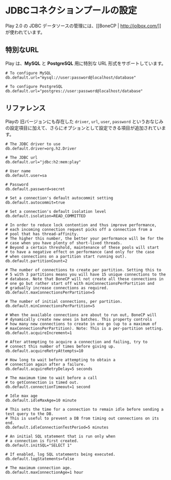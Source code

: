 <!-- translated -->
<!--
# Configuring the JDBC pool.
-->
# JDBCコネクションプールの設定

<!--
The Play 2.0 JDBC datasource is managed by [[BoneCP | http://jolbox.com/]]. 
-->
Play 2.0 の JDBC データソースの管理には、[[BoneCP | http://jolbox.com/]] が使われています。

<!--
## Special URLs
-->
## 特別なURL

<!--
Play supports special url format for both **MySQL** and **PostgreSQL**:
-->
Play は、**MySQL** と **PostgreSQL** 用に特別な URL 形式をサポートしています。

```
# To configure MySQL
db.default.url="mysql://user:password@localhost/database"

# To configure PostgreSQL
db.default.url="postgres://user:password@localhost/database"
```

<!--
## Reference
-->
## リファレンス

<!--
In addition to the classical `driver`, `url`, `user`, `password` configuration properties, it also supports additional tuning parameters if you need them:
-->
Playの 旧バージョンにも存在した `driver`, `url`, `user`, `password` というおなじみの設定項目に加えて、さらにオプションとして設定できる項目が追加されています。

```properties
# The JDBC driver to use
db.default.driver=org.h2.Driver

# The JDBC url
db.default.url="jdbc:h2:mem:play"

# User name
db.default.user=sa

# Password
db.default.password=secret

# Set a connection's default autocommit setting
db.default.autocommit=true

# Set a connection's default isolation level
db.default.isolation=READ_COMMITTED

# In order to reduce lock contention and thus improve performance, 
# each incoming connection request picks off a connection from a 
# pool that has thread-affinity. 
# The higher this number, the better your performance will be for the 
# case when you have plenty of short-lived threads. 
# Beyond a certain threshold, maintenance of these pools will start 
# to have a negative effect on performance (and only for the case 
# when connections on a partition start running out).
db.default.partitionCount=2

# The number of connections to create per partition. Setting this to 
# 5 with 3 partitions means you will have 15 unique connections to the 
# database. Note that BoneCP will not create all these connections in 
# one go but rather start off with minConnectionsPerPartition and 
# gradually increase connections as required.
db.default.maxConnectionsPerPartition=5

# The number of initial connections, per partition.
db.default.minConnectionsPerPartition=5

# When the available connections are about to run out, BoneCP will 
# dynamically create new ones in batches. This property controls 
# how many new connections to create in one go (up to a maximum of 
# maxConnectionsPerPartition). Note: This is a per-partition setting.
db.default.acquireIncrement=1

# After attempting to acquire a connection and failing, try to 
# connect this number of times before giving up.
db.default.acquireRetryAttempts=10

# How long to wait before attempting to obtain a 
# connection again after a failure.
db.default.acquireRetryDelay=5 seconds

# The maximum time to wait before a call 
# to getConnection is timed out.
db.default.connectionTimeout=1 second

# Idle max age
db.default.idleMaxAge=10 minute

# This sets the time for a connection to remain idle before sending a test query to the DB. 
# This is useful to prevent a DB from timing out connections on its end. 
db.default.idleConnectionTestPeriod=5 minutes

# An initial SQL statement that is run only when 
# a connection is first created.
db.default.initSQL="SELECT 1"

# If enabled, log SQL statements being executed.
db.default.logStatements=false

# The maximum connection age.
db.default.maxConnectionAge=1 hour
```